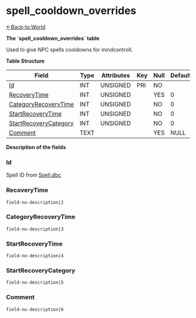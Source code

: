 # spell_cooldown_overrides

[<-Back-to:World](database-world)

**The \`spell_cooldown_overrides\` table**

Used to give NPC spells cooldowns for mindcontroll.

**Table Structure**

| Field                                           | Type | Attributes | Key | Null | Default | Extra | Comment |
| ----------------------------------------------- | ---- | ---------- | --- | ---- | ------- | ----- | ------- |
| [Id](#id)                                       | INT  | UNSIGNED   | PRI | NO   |         |       |         |
| [RecoveryTime](#recoverytime)                   | INT  | UNSIGNED   |     | YES  | 0       |       |         |
| [CategoryRecoveryTime](#categoryrecoverytime)   | INT  | UNSIGNED   |     | NO   | 0       |       |         |
| [StartRecoveryTime](#startrecoverytime)         | INT  | UNSIGNED   |     | NO   | 0       |       |         |
| [StartRecoveryCategory](#startrecoverycategory) | INT  | UNSIGNED   |     | NO   | 0       |       |         |
| [Comment](#comment)                             | TEXT |            |     | YES  | NULL    |       |         |

**Description of the fields**

### Id

Spell ID from [Spell.dbc](Spell)

### RecoveryTime

`field-no-description|2`

### CategoryRecoveryTime

`field-no-description|3`

### StartRecoveryTime

`field-no-description|4`

### StartRecoveryCategory

`field-no-description|5`

### Comment

`field-no-description|6`
